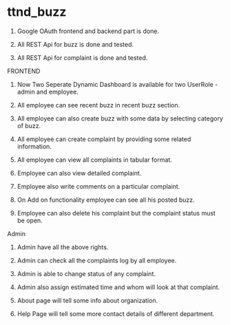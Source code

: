 # ttnd_buzz

1. Google OAuth frontend and backend part is done.

2. All REST Api for buzz is done and tested.

3. All REST Api for complaint is done and tested.

FRONTEND 

1. Now Two Seperate Dynamic Dashboard is available for two UserRole - admin and employee.

2. All employee can see recent buzz in recent buzz section.

3. All employee can also create buzz with some data by selecting category of buzz.

4. All employee can create complaint by providing some related information.

5. All employee can view all complaints in tabular format.

6. Employee can also view detailed complaint.

7. Employee also write comments on a particular complaint.

8. On Add on functionality employee can see all his posted buzz.

9. Employee can also delete his complaint but the complaint status must be open.

Admin

1. Admin have all the above rights.

2. Admin can check all the complaints log by all employee.

3. Admin is able to change status of any complaint.

4. Admin also assign estimated time and whom will look at that complaint.

5. About page will tell some info about organization.

6. Help Page will tell some more contact details of different department.



